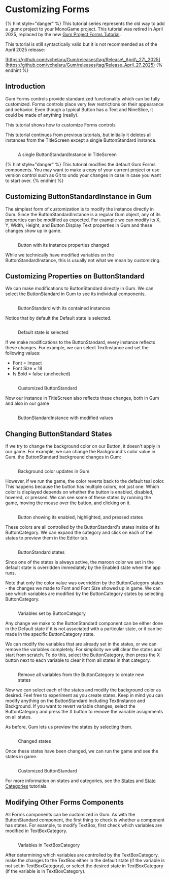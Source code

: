 # Customizing Forms

{% hint style="danger" %}
This tutorial series represents the old way to add a .gumx project to your MonoGame project. This tutorial was  retired in April 2025, replaced by the new [Gum Project Forms Tutorial](../gum-project-forms-tutorial/).

This tutorial is still syntactically valid but it is not recommended as of the April 2025 release:

[https://github.com/vchelaru/Gum/releases/tag/Release\_April\_27\_2025](https://github.com/vchelaru/Gum/releases/tag/Release_April_27_2025)
{% endhint %}

## Introduction

Gum Forms controls provide standardized functionality which can be fully customized. Forms controls place very few restrictions on their appearance and behavior. Even though a typical Button has a Text and NineSlice, it could be made of anything (really).

This tutorial shows how to customize Forms controls

This tutorial continues from previous tutorials, but initially it deletes all instances from the TitleScreen except a single ButtonStandard instance.

<figure><img src="../../../../.gitbook/assets/image (161).png" alt=""><figcaption><p>A single ButtonStandardInstance in TitleScreen</p></figcaption></figure>

{% hint style="danger" %}
This tutorial modifies the default Gum Forms components. You may want to make a copy of your current project or use version control such as Git to undo your changes in case in case you want to start over.
{% endhint %}

## Customizing ButtonStandardInstance in Gum

The simplest form of customization is to modify the instance directly in Gum. Since the ButtonStandardInstance is a regular Gum object, any of its properties can be modified as expected. For example we can modify its X, Y, Width, Height, and Button Display Text properties in Gum and these changes show up in game.

<figure><img src="../../../../.gitbook/assets/image (162).png" alt=""><figcaption><p>Button with its instance properties changed</p></figcaption></figure>

While we technically have modified variables on the ButtonStandardInstance, this is usually not what we mean by customizing.

## Customizing Properties on ButtonStandard

We can make modifications to ButtonStandard directly in Gum. We can select the ButtonStandard in Gum to see its individual components.

<figure><img src="../../../../.gitbook/assets/image (163).png" alt=""><figcaption><p>ButtonStandard with its contained instances</p></figcaption></figure>

Notice that by default the Default state is selected.

<figure><img src="../../../../.gitbook/assets/02_17 41 30.png" alt=""><figcaption><p>Default state is selected</p></figcaption></figure>

If we make modifications to the ButtonStandard, every instance reflects these changes. For example, we can select TextInstance and set the following values:

* Font = Impact
* Font Size = 18
* Is Bold = false (unchecked)

<figure><img src="../../../../.gitbook/assets/02_13 46 47.png" alt=""><figcaption><p>Customized ButtonStandard</p></figcaption></figure>

Now our instance in TitleScreen also reflects these changes, both in Gum and also in our game

<figure><img src="../../../../.gitbook/assets/02_13 47 43.png" alt=""><figcaption><p>ButtonStandardInstance with modified values</p></figcaption></figure>

## Changing ButtonStandard States

If we try to change the background color on our Button, it doesn't apply in our game. For example, we can change the Background's color value in Gum. the ButtonStandard background changes in Gum:

<figure><img src="../../../../.gitbook/assets/02_17 11 41.png" alt=""><figcaption><p>Background color updates in Gum</p></figcaption></figure>

However, if we run the game, the color reverts back to the default teal color. This happens because the button has multiple colors, not just one. Which color is displayed depends on whether the button is enabled, disabled, hovered, or pressed. We can see some of these states by running the game, moving the mouse over the button, and clicking on it.

<figure><img src="../../../../.gitbook/assets/02_17 16 20.gif" alt=""><figcaption><p>Button showing its enabled, highlighted, and pressed states</p></figcaption></figure>

These colors are all controlled by the ButtonStandard's states inside of its ButtonCategory. We can expand the category and click on each of the states to preview them in the Editor tab.

<figure><img src="../../../../.gitbook/assets/02_17 21 39.gif" alt=""><figcaption><p>ButtonStandard states</p></figcaption></figure>

Since one of the states is always active, the maroon color we set in the default state is overridden immediately by the Enabled state when the app runs.

Note that only the color value was overridden by the ButtonCategory states - the changes we made to Font and Font Size showed up in game. We can see which variables are modified by the ButtonCategory states by selecting ButtonCategory.

<figure><img src="../../../../.gitbook/assets/02_17 29 50 (1).png" alt=""><figcaption><p>Variables set by ButtonCategory</p></figcaption></figure>

Any change we make to the ButtonStandard component can be either done in the Default state if it is not associated with a particular state, or it can be made in the specific ButtonCategory state.

We can modify the variables that are already set in the states, or we can remove the variables completely. For simplicity we will clear the states and start from scratch. To do this, select the ButtonCategory, then press the X button next to each variable to clear it from all states in that category.

<figure><img src="../../../../.gitbook/assets/02_17 57 27.gif" alt=""><figcaption><p>Remove all variables from the ButtonCategory to create new states</p></figcaption></figure>

Now we can select each of the states and modify the background color as desired. Feel free to experiment as you create states. Keep in mind you can modify anything on the ButtonStandard including TextInstance and Background. If you want to revert variable changes, select the ButtonCategory and press the X button to remove the variable assignments on all states.

As before, Gum lets us preview the states by selecting them.

<figure><img src="../../../../.gitbook/assets/02_18 15 27.gif" alt=""><figcaption><p>Changed states</p></figcaption></figure>

Once these states have been changed, we can run the game and see the states in game.

<figure><img src="../../../../.gitbook/assets/02_18 16 27.gif" alt=""><figcaption><p>Customized ButtonStandard</p></figcaption></figure>

For more information on states and categories, see the [States](../../../../gum-tool/tutorials-and-examples/intro-tutorials/states.md) and [State Categories](../../../../gum-tool/tutorials-and-examples/intro-tutorials/state-categories.md) tutorials.

## Modifying Other Forms Components

All Forms components can be customized in Gum. As with the ButtonStandard component, the first thing to check is whether a component has states. For example, to modify TextBox, first check which variables are modified in TextBoxCategory.

<figure><img src="../../../../.gitbook/assets/image (166).png" alt=""><figcaption><p>Variables in TextBoxCategory</p></figcaption></figure>

After determining which variables are controlled by the TextBoxCategory, make the changes to the TextBox either in the default state (if the variable is not set in TextBoxCategory), or select the desired state in TextBoxCategory (if the variable is in TextBoxCategory).
